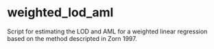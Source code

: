 # weighted_lod_aml
Script for estimating the LOD and AML for a weighted linear regression based on the method descripted in Zorn 1997.
